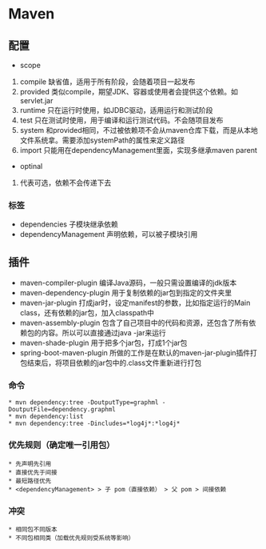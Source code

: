 # Maven

## 配置
* scope
1. compile
    缺省值，适用于所有阶段，会随着项目一起发布
2. provided
    类似compile，期望JDK、容器或使用者会提供这个依赖。如servlet.jar
3. runtime
    只在运行时使用，如JDBC驱动，适用运行和测试阶段
4. test
    只在测试时使用，用于编译和运行测试代码。不会随项目发布
5. system
    和provided相同，不过被依赖项不会从maven仓库下载，而是从本地文件系统拿。需要添加systemPath的属性来定义路径
6. import
    只能用在dependencyManagement里面，实现多继承maven parent
* optinal
1. 代表可选，依赖不会传递下去
    
### 标签
* dependencies
    子模块继承依赖
* dependencyManagement
    声明依赖，可以被子模块引用

## 插件
* maven-compiler-plugin
    编译Java源码，一般只需设置编译的jdk版本
* maven-dependency-plugin
    用于复制依赖的jar包到指定的文件夹里
* maven-jar-plugin
    打成jar时，设定manifest的参数，比如指定运行的Main class，还有依赖的jar包，加入classpath中
* maven-assembly-plugin
    包含了自己项目中的代码和资源，还包含了所有依赖包的内容。所以可以直接通过java -jar来运行
* maven-shade-plugin
    用于把多个jar包，打成1个jar包
* spring-boot-maven-plugin
    所做的工作是在默认的maven-jar-plugin插件打包结束后，将项目依赖的jar包中的.class文件重新进行打包
  
### 命令
    * mvn dependency:tree -DoutputType=graphml -DoutputFile=dependency.graphml
    * mvn dependency:list
    * mvn dependency:tree -Dincludes=*log4j*:*log4j*

### 优先规则（确定唯一引用包）
    * 先声明先引用
    * 直接优先于间接
    * 最短路径优先
    * <dependencyManagement> > 子 pom（直接依赖） > 父 pom > 间接依赖

### 冲突
    * 相同包不同版本
    * 不同包相同类（加载优先规则受系统等影响）